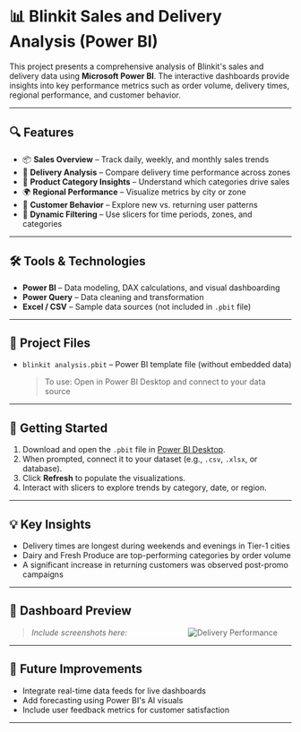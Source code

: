 # 📊 Blinkit Sales and Delivery Analysis (Power BI)

This project presents a comprehensive analysis of Blinkit's sales and delivery data using **Microsoft Power BI**. The interactive dashboards provide insights into key performance metrics such as order volume, delivery times, regional performance, and customer behavior.

---

## 🔍 Features

- 📦 **Sales Overview** – Track daily, weekly, and monthly sales trends
- 🚚 **Delivery Analysis** – Compare delivery time performance across zones
- 🛒 **Product Category Insights** – Understand which categories drive sales
- 🌍 **Regional Performance** – Visualize metrics by city or zone
- 👥 **Customer Behavior** – Explore new vs. returning user patterns
- 📅 **Dynamic Filtering** – Use slicers for time periods, zones, and categories

---

## 🛠️ Tools & Technologies

- **Power BI** – Data modeling, DAX calculations, and visual dashboarding  
- **Power Query** – Data cleaning and transformation  
- **Excel / CSV** – Sample data sources (not included in `.pbit` file)  

---

## 📁 Project Files

- `blinkit analysis.pbit` – Power BI template file (without embedded data)  
  > To use: Open in Power BI Desktop and connect to your data source

---

## 🚀 Getting Started

1. Download and open the `.pbit` file in [Power BI Desktop](https://powerbi.microsoft.com/desktop).
2. When prompted, connect it to your dataset (e.g., `.csv`, `.xlsx`, or database).
3. Click **Refresh** to populate the visualizations.
4. Interact with slicers to explore trends by category, date, or region.

---

## 💡 Key Insights

- Delivery times are longest during weekends and evenings in Tier-1 cities  
- Dairy and Fresh Produce are top-performing categories by order volume  
- A significant increase in returning customers was observed post-promo campaigns  

---

## 📸 Dashboard Preview

> _Include screenshots here:_
> ![Sales Overview](https://github.com/kamalremalli/power-bi-project/blob/main/power%20bi%20project.png)
> ![Delivery Performance](images/delivery_analysis.png)

---

## 📌 Future Improvements

- Integrate real-time data feeds for live dashboards  
- Add forecasting using Power BI's AI visuals  
- Include user feedback metrics for customer satisfaction  

---




